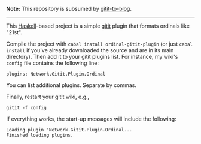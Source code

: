**Note:** This repository is subsumed by [gitit-to-blog](https://github.com/conal/gitit-to-blog).

* * * * * * * * * * * * * * * * * * * *

This [Haskell](http://haskell.org)-based project is a simple [gitit](http://gitit.net/) plugin that formats ordinals like "21st".

Compile the project with `cabal install ordinal-gitit-plugin` (or just `cabal install` if you've already downloaded the source and are in its main directory).
Then add it to your gitit plugins list.
For instance, my wiki's `config` file contains the following line:

    plugins: Network.Gitit.Plugin.Ordinal

You can list additional plugins.  Separate by commas.

Finally, restart your gitit wiki, e.g.,

    gitit -f config

If everything works, the start-up messages will include the following:

    Loading plugin 'Network.Gitit.Plugin.Ordinal...
    Finished loading plugins.

